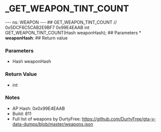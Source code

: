 # _GET_WEAPON_TINT_COUNT

--- ns: WEAPON --- ## GET_WEAPON_TINT_COUNT  // 0x5DCF6C5CAB2E9BF7 0x99E4EAAB int GET_WEAPON_TINT_COUNT(Hash weaponHash);   ## Parameters * **weaponHash**:  ## Return value

### Parameters
* Hash weaponHash

### Return Value
* int

### Notes
* AP Hash: 0x0x99E4EAAB
* Build: 811
* Full list of weapons by DurtyFree: https://github.com/DurtyFree/gta-v-data-dumps/blob/master/weapons.json

